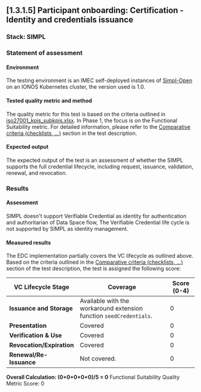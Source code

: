 ## [1.3.1.5] Participant onboarding: Certification - Identity and credentials issuance
### Stack: SIMPL

### Statement of assessment
#### Environment
The testing environment is an IMEC self-deployed instances of [Simpl-Open](https://code.europa.eu/simpl/simpl-open) on an IONOS Kubernetes cluster, the version used is 1.0.

#### Tested quality metric and method
The quality metric for this test is based on the criteria outlined in [iso27001_kpis_subkpis.xlsx](../../../../../design_decisions/background_info/iso27001_kpis_subkpis.xlsx). In Phase 1, the focus is on the Functional Suitability metric. For detailed information, please refer to the [Comparative criteria (checklists, ...)](./test.md#comparative-criteria-checklists-) section in the test description.

#### Expected output
The expected output of the test is an assessment of whether the SIMPL supports the full credential lifecycle, including request, issuance, validation, renewal, and revocation.

### Results
#### Assessment
SIMPL doesn't support Verifiable Credential as identity for authentication and authoritarian of Data Space flow,
The Verifiable Credential life cycle is not supported by SIMPL as identity management.


#### Measured results
The EDC implementation partially covers the VC lifecycle as outlined above.  Based on the criteria outlined in the [Comparative criteria (checklists, ...)](./test.md#comparative-criteria-checklists-) section of the test description, the test is assigned the following score:

| **VC Lifecycle Stage**          | **Coverage**                                                       | **Score (0-4)** |
|---------------------------------|--------------------------------------------------------------------|-----------------|
| **Issuance and Storage**         | Available with the workaround extension function `seedCredentials`. | 0               |
| **Presentation**                 | Covered                                                            | 0               |
| **Verification & Use**           | Covered                                                            | 0               |
| **Revocation/Expiration**        | Covered                                                            | 0               |
| **Renewal/Re-Issuance**          | Not covered.           | 0               |

**Overall Calculation: (0+0+0+0+0)/5 = 0**
Functional Suitability Quality Metric Score: 0
